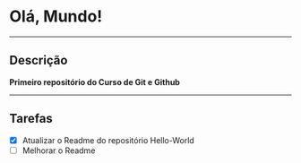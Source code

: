 # Olá, Mundo!

---
## **Descrição**
**Primeiro repositório do Curso de Git e Github**

---
## **Tarefas** 
- [x] Atualizar o Readme do repositório Hello-World
- [ ] Melhorar o Readme
